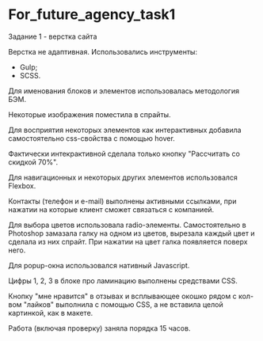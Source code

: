 # For_future_agency_task1

Задание 1 - верстка сайта

Верстка не адаптивная.
Использовались инструменты:
- Gulp;
- SCSS.

Для именования блоков и элементов использовалась методология БЭМ.

Некоторые изображения поместила в спрайты.

Для восприятия некоторых элементов как интерактивных добавила самостоятельно css-свойства с помощью hover.

Фактически интекрактивной сделала только кнопку "Рассчитать со скидкой 70%".

Для навигационных и некоторых других элементов использовался Flexbox.

Контакты (телефон и e-mail) выполнены активными ссылками, при нажатии на которые клиент сможет связаться с компанией.

Для выбора цветов использовала radio-элементы. Самостоятельно в Photoshop замазала галку на одном из цветов, вырезала каждый цвет и сделала из них спрайт. При нажатии на цвет галка появляется поверх него.

Для popup-окна использовался нативный Javascript.

Цифры 1, 2, 3 в блоке про ламинацию выполнены средствами CSS.

Кнопку "мне нравится" в отзывах и всплывающее окошко рядом с кол-вом "лайков" выполнила с помощью CSS, а не вставила целой картинкой, как в макете.

Работа (включая проверку) заняла порядка 15 часов.
